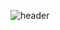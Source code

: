 ![header](https://capsule-render.vercel.app/api?type=venom&color=random&height=200&section=header&text=김민철&fontSize=40&fontcolor=FFFFFF)  



<!--
**devKMC/devKMC** is a ✨ _special_ ✨ repository because its `README.md` (this file) appears on your GitHub profile.

Here are some ideas to get you started:

- 🔭 I’m currently working on ...
- 🌱 I’m currently learning ...
- 👯 I’m looking to collaborate on ...
- 🤔 I’m looking for help with ...
- 💬 Ask me about ...
- 📫 How to reach me: ...
- 😄 Pronouns: ...
- ⚡ Fun fact: ...
-->
